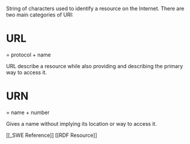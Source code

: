 String of characters used to identify a resource on the Internet. There are two main categories of URI:

# URL
= protocol + name

URL describe a resource while also providing and describing the primary way to access it.

# URN
= name + number

Gives a name without implying its location or way to access it.

[[_SWE Reference]]
[[RDF Resource]]